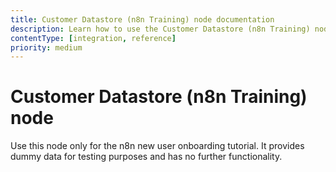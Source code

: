 ```yaml
---
title: Customer Datastore (n8n Training) node documentation
description: Learn how to use the Customer Datastore (n8n Training) node in n8n. Follow technical documentation to integrate Customer Datastore (n8n Training) node into your workflows.
contentType: [integration, reference]
priority: medium
---
```


# Customer Datastore (n8n Training) node

Use this node only for the n8n new user onboarding tutorial. It provides dummy data for testing purposes and has no further functionality.


